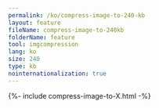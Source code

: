 ```yaml
---
permalink: /ko/compress-image-to-240-kb
layout: feature
fileName: compress-image-to-240kb
folderName: feature
tool: imgcompression
lang: ko
size: 240
type: kb
nointernationalization: true
---
```

{%- include compress-image-to-X.html -%}
      